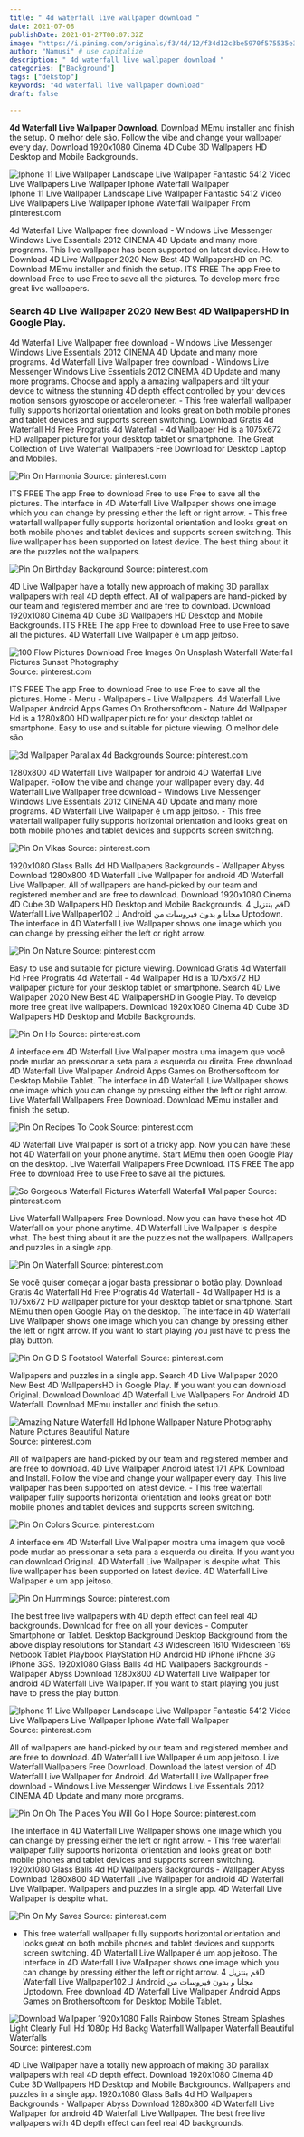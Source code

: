 ```yaml
---
title: " 4d waterfall live wallpaper download "
date: 2021-07-08
publishDate: 2021-01-27T00:07:32Z
image: "https://i.pinimg.com/originals/f3/4d/12/f34d12c3be5970f575535e3ccf17b278.jpg"
author: "Namusi" # use capitalize
description: " 4d waterfall live wallpaper download "
categories: ["Background"]
tags: ["dekstop"]
keywords: "4d waterfall live wallpaper download"
draft: false

---
```



**4d Waterfall Live Wallpaper Download**. Download MEmu installer and finish the setup. O melhor dele são. Follow the vibe and change your wallpaper every day. Download 1920x1080 Cinema 4D Cube 3D Wallpapers HD Desktop and Mobile Backgrounds.

![Iphone 11 Live Wallpaper Landscape Live Wallpaper Fantastic 5412 Video Live Wallpapers Live Wallpaper Iphone Waterfall Wallpaper](https://i.pinimg.com/videos/thumbnails/originals/4d/81/be/4d81be420b7e1d842998e6c8a343c5a0.0000001.jpg "Iphone 11 Live Wallpaper Landscape Live Wallpaper Fantastic 5412 Video Live Wallpapers Live Wallpaper Iphone Waterfall Wallpaper")
Iphone 11 Live Wallpaper Landscape Live Wallpaper Fantastic 5412 Video Live Wallpapers Live Wallpaper Iphone Waterfall Wallpaper From pinterest.com


4d Waterfall Live Wallpaper free download - Windows Live Messenger Windows Live Essentials 2012 CINEMA 4D Update and many more programs. This live wallpaper has been supported on latest device. How to Download 4D Live Wallpaper 2020 New Best 4D WallpapersHD on PC. Download MEmu installer and finish the setup. ITS FREE The app Free to download Free to use Free to save all the pictures. To develop more free great live wallpapers.

### Search 4D Live Wallpaper 2020 New Best 4D WallpapersHD in Google Play.

4d Waterfall Live Wallpaper free download - Windows Live Messenger Windows Live Essentials 2012 CINEMA 4D Update and many more programs. 4d Waterfall Live Wallpaper free download - Windows Live Messenger Windows Live Essentials 2012 CINEMA 4D Update and many more programs. Choose and apply a amazing wallpapers and tilt your device to witness the stunning 4D depth effect controlled by your devices motion sensors gyroscope or accelerometer. - This free waterfall wallpaper fully supports horizontal orientation and looks great on both mobile phones and tablet devices and supports screen switching. Download Gratis 4d Waterfall Hd Free Progratis 4d Waterfall - 4d Wallpaper Hd is a 1075x672 HD wallpaper picture for your desktop tablet or smartphone. The Great Collection of Live Waterfall Wallpapers Free Download for Desktop Laptop and Mobiles.


![Pin On Harmonia](https://i.pinimg.com/originals/60/b6/d3/60b6d39e851d1ce00be5e3b62dd6a4a4.jpg "Pin On Harmonia")
Source: pinterest.com

ITS FREE The app Free to download Free to use Free to save all the pictures. The interface in 4D Waterfall Live Wallpaper shows one image which you can change by pressing either the left or right arrow. - This free waterfall wallpaper fully supports horizontal orientation and looks great on both mobile phones and tablet devices and supports screen switching. This live wallpaper has been supported on latest device. The best thing about it are the puzzles not the wallpapers.

![Pin On Birthday Background](https://i.pinimg.com/originals/fd/c6/85/fdc6851b74a86a3cc8bf1003994b9b9f.png "Pin On Birthday Background")
Source: pinterest.com

4D Live Wallpaper have a totally new approach of making 3D parallax wallpapers with real 4D depth effect. All of wallpapers are hand-picked by our team and registered member and are free to download. Download 1920x1080 Cinema 4D Cube 3D Wallpapers HD Desktop and Mobile Backgrounds. ITS FREE The app Free to download Free to use Free to save all the pictures. 4D Waterfall Live Wallpaper é um app jeitoso.

![100 Flow Pictures Download Free Images On Unsplash Waterfall Waterfall Pictures Sunset Photography](https://i.pinimg.com/originals/c8/4d/9b/c84d9b7c95aadbcfe97678b6bdc40b94.png "100 Flow Pictures Download Free Images On Unsplash Waterfall Waterfall Pictures Sunset Photography")
Source: pinterest.com

ITS FREE The app Free to download Free to use Free to save all the pictures. Home - Menu - Wallpapers - Live Wallpapers. 4d Waterfall Live Wallpaper Android Apps Games On Brothersoftcom - Nature 4d Wallpaper Hd is a 1280x800 HD wallpaper picture for your desktop tablet or smartphone. Easy to use and suitable for picture viewing. O melhor dele são.

![3d Wallpaper Parallax 4d Backgrounds](https://i.pinimg.com/170x/f1/85/5a/f1855a85b56ae304b512084eb0dcd161.jpg "3d Wallpaper Parallax 4d Backgrounds")
Source: pinterest.com

1280x800 4D Waterfall Live Wallpaper for android 4D Waterfall Live Wallpaper. Follow the vibe and change your wallpaper every day. 4d Waterfall Live Wallpaper free download - Windows Live Messenger Windows Live Essentials 2012 CINEMA 4D Update and many more programs. 4D Waterfall Live Wallpaper é um app jeitoso. - This free waterfall wallpaper fully supports horizontal orientation and looks great on both mobile phones and tablet devices and supports screen switching.

![Pin On Vikas](https://i.pinimg.com/originals/bf/4d/f4/bf4df46c85913dee7d18368b01a2741c.jpg "Pin On Vikas")
Source: pinterest.com

1920x1080 Glass Balls 4d HD Wallpapers Backgrounds - Wallpaper Abyss Download 1280x800 4D Waterfall Live Wallpaper for android 4D Waterfall Live Wallpaper. All of wallpapers are hand-picked by our team and registered member and are free to download. Download 1920x1080 Cinema 4D Cube 3D Wallpapers HD Desktop and Mobile Backgrounds. قم بنتزيل 4D Waterfall Live Wallpaper102 لـ Android مجانا و بدون فيروسات من Uptodown. The interface in 4D Waterfall Live Wallpaper shows one image which you can change by pressing either the left or right arrow.

![Pin On Nature](https://i.pinimg.com/originals/93/74/20/93742009d11fe174c116bb956df2f213.jpg "Pin On Nature")
Source: pinterest.com

Easy to use and suitable for picture viewing. Download Gratis 4d Waterfall Hd Free Progratis 4d Waterfall - 4d Wallpaper Hd is a 1075x672 HD wallpaper picture for your desktop tablet or smartphone. Search 4D Live Wallpaper 2020 New Best 4D WallpapersHD in Google Play. To develop more free great live wallpapers. Download 1920x1080 Cinema 4D Cube 3D Wallpapers HD Desktop and Mobile Backgrounds.

![Pin On Hp](https://i.pinimg.com/736x/cc/cf/47/cccf4761206c396d13fd3c6ec209cb05.jpg "Pin On Hp")
Source: pinterest.com

A interface em 4D Waterfall Live Wallpaper mostra uma imagem que você pode mudar ao pressionar a seta para a esquerda ou direita. Free download 4D Waterfall Live Wallpaper Android Apps Games on Brothersoftcom for Desktop Mobile Tablet. The interface in 4D Waterfall Live Wallpaper shows one image which you can change by pressing either the left or right arrow. Live Waterfall Wallpapers Free Download. Download MEmu installer and finish the setup.

![Pin On Recipes To Cook](https://i.pinimg.com/originals/94/a9/4f/94a94fed057654278ccba8a1f8ffdcc4.jpg "Pin On Recipes To Cook")
Source: pinterest.com

4D Waterfall Live Wallpaper is sort of a tricky app. Now you can have these hot 4D Waterfall on your phone anytime. Start MEmu then open Google Play on the desktop. Live Waterfall Wallpapers Free Download. ITS FREE The app Free to download Free to use Free to save all the pictures.

![So Gorgeous Waterfall Pictures Waterfall Waterfall Wallpaper](https://i.pinimg.com/600x315/ce/e3/14/cee314610684eb19dc0b26f4ba847147.jpg "So Gorgeous Waterfall Pictures Waterfall Waterfall Wallpaper")
Source: pinterest.com

Live Waterfall Wallpapers Free Download. Now you can have these hot 4D Waterfall on your phone anytime. 4D Waterfall Live Wallpaper is despite what. The best thing about it are the puzzles not the wallpapers. Wallpapers and puzzles in a single app.

![Pin On Waterfall](https://i.pinimg.com/originals/84/92/6f/84926ff4cbb4f0072e77c427fe2e3bf2.jpg "Pin On Waterfall")
Source: pinterest.com

Se você quiser começar a jogar basta pressionar o botão play. Download Gratis 4d Waterfall Hd Free Progratis 4d Waterfall - 4d Wallpaper Hd is a 1075x672 HD wallpaper picture for your desktop tablet or smartphone. Start MEmu then open Google Play on the desktop. The interface in 4D Waterfall Live Wallpaper shows one image which you can change by pressing either the left or right arrow. If you want to start playing you just have to press the play button.

![Pin On G D S Footstool Waterfall](https://i.pinimg.com/originals/d3/99/fe/d399fe88b1fe2d20b94faf74ea1f76d1.png "Pin On G D S Footstool Waterfall")
Source: pinterest.com

Wallpapers and puzzles in a single app. Search 4D Live Wallpaper 2020 New Best 4D WallpapersHD in Google Play. If you want you can download Original. Download Download 4D Waterfall Live Wallpapers For Android 4D Waterfall. Download MEmu installer and finish the setup.

![Amazing Nature Waterfall Hd Iphone Wallpaper Nature Photography Nature Pictures Beautiful Nature](https://i.pinimg.com/originals/64/9b/4d/649b4d40dab6905844a1f61c5414b7ed.jpg "Amazing Nature Waterfall Hd Iphone Wallpaper Nature Photography Nature Pictures Beautiful Nature")
Source: pinterest.com

All of wallpapers are hand-picked by our team and registered member and are free to download. 4D Live Wallpaper Android latest 171 APK Download and Install. Follow the vibe and change your wallpaper every day. This live wallpaper has been supported on latest device. - This free waterfall wallpaper fully supports horizontal orientation and looks great on both mobile phones and tablet devices and supports screen switching.

![Pin On Colors](https://i.pinimg.com/originals/4d/ed/62/4ded62e972d36921105053874b9c4aa8.jpg "Pin On Colors")
Source: pinterest.com

A interface em 4D Waterfall Live Wallpaper mostra uma imagem que você pode mudar ao pressionar a seta para a esquerda ou direita. If you want you can download Original. 4D Waterfall Live Wallpaper is despite what. This live wallpaper has been supported on latest device. 4D Waterfall Live Wallpaper é um app jeitoso.

![Pin On Hummings](https://i.pinimg.com/originals/4d/34/fc/4d34fc588db5aea81cc1e4eeae17231c.jpg "Pin On Hummings")
Source: pinterest.com

The best free live wallpapers with 4D depth effect can feel real 4D backgrounds. Download for free on all your devices - Computer Smartphone or Tablet. Desktop Background Desktop Background from the above display resolutions for Standart 43 Widescreen 1610 Widescreen 169 Netbook Tablet Playbook PlayStation HD Android HD iPhone iPhone 3G iPhone 3GS. 1920x1080 Glass Balls 4d HD Wallpapers Backgrounds - Wallpaper Abyss Download 1280x800 4D Waterfall Live Wallpaper for android 4D Waterfall Live Wallpaper. If you want to start playing you just have to press the play button.

![Iphone 11 Live Wallpaper Landscape Live Wallpaper Fantastic 5412 Video Live Wallpapers Live Wallpaper Iphone Waterfall Wallpaper](https://i.pinimg.com/videos/thumbnails/originals/4d/81/be/4d81be420b7e1d842998e6c8a343c5a0.0000001.jpg "Iphone 11 Live Wallpaper Landscape Live Wallpaper Fantastic 5412 Video Live Wallpapers Live Wallpaper Iphone Waterfall Wallpaper")
Source: pinterest.com

All of wallpapers are hand-picked by our team and registered member and are free to download. 4D Waterfall Live Wallpaper é um app jeitoso. Live Waterfall Wallpapers Free Download. Download the latest version of 4D Waterfall Live Wallpaper for Android. 4d Waterfall Live Wallpaper free download - Windows Live Messenger Windows Live Essentials 2012 CINEMA 4D Update and many more programs.

![Pin On Oh The Places You Will Go I Hope](https://i.pinimg.com/originals/e3/c0/c5/e3c0c507f0375a91552134c4297d3a5b.jpg "Pin On Oh The Places You Will Go I Hope")
Source: pinterest.com

The interface in 4D Waterfall Live Wallpaper shows one image which you can change by pressing either the left or right arrow. - This free waterfall wallpaper fully supports horizontal orientation and looks great on both mobile phones and tablet devices and supports screen switching. 1920x1080 Glass Balls 4d HD Wallpapers Backgrounds - Wallpaper Abyss Download 1280x800 4D Waterfall Live Wallpaper for android 4D Waterfall Live Wallpaper. Wallpapers and puzzles in a single app. 4D Waterfall Live Wallpaper is despite what.

![Pin On My Saves](https://i.pinimg.com/originals/4d/91/a6/4d91a616abc880cf1303639db18d3107.webp "Pin On My Saves")
Source: pinterest.com

- This free waterfall wallpaper fully supports horizontal orientation and looks great on both mobile phones and tablet devices and supports screen switching. 4D Waterfall Live Wallpaper é um app jeitoso. The interface in 4D Waterfall Live Wallpaper shows one image which you can change by pressing either the left or right arrow. قم بنتزيل 4D Waterfall Live Wallpaper102 لـ Android مجانا و بدون فيروسات من Uptodown. Free download 4D Waterfall Live Wallpaper Android Apps Games on Brothersoftcom for Desktop Mobile Tablet.

![Download Wallpaper 1920x1080 Falls Rainbow Stones Stream Splashes Light Clearly Full Hd 1080p Hd Backg Waterfall Wallpaper Waterfall Beautiful Waterfalls](https://i.pinimg.com/originals/f3/4d/12/f34d12c3be5970f575535e3ccf17b278.jpg "Download Wallpaper 1920x1080 Falls Rainbow Stones Stream Splashes Light Clearly Full Hd 1080p Hd Backg Waterfall Wallpaper Waterfall Beautiful Waterfalls")
Source: pinterest.com

4D Live Wallpaper have a totally new approach of making 3D parallax wallpapers with real 4D depth effect. Download 1920x1080 Cinema 4D Cube 3D Wallpapers HD Desktop and Mobile Backgrounds. Wallpapers and puzzles in a single app. 1920x1080 Glass Balls 4d HD Wallpapers Backgrounds - Wallpaper Abyss Download 1280x800 4D Waterfall Live Wallpaper for android 4D Waterfall Live Wallpaper. The best free live wallpapers with 4D depth effect can feel real 4D backgrounds.

